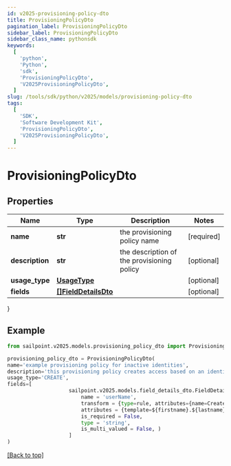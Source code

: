 ```yaml
---
id: v2025-provisioning-policy-dto
title: ProvisioningPolicyDto
pagination_label: ProvisioningPolicyDto
sidebar_label: ProvisioningPolicyDto
sidebar_class_name: pythonsdk
keywords:
  [
    'python',
    'Python',
    'sdk',
    'ProvisioningPolicyDto',
    'V2025ProvisioningPolicyDto',
  ]
slug: /tools/sdk/python/v2025/models/provisioning-policy-dto
tags:
  [
    'SDK',
    'Software Development Kit',
    'ProvisioningPolicyDto',
    'V2025ProvisioningPolicyDto',
  ]
---
```


# ProvisioningPolicyDto

## Properties

| Name | Type | Description | Notes |
| --- | --- | --- | --- |
| **name** | **str** | the provisioning policy name | [required] |
| **description** | **str** | the description of the provisioning policy | [optional] |
| **usage_type** | [**UsageType**](usage-type) |  | [optional] |
| **fields** | [**[]FieldDetailsDto**](field-details-dto) |  | [optional] |

}

## Example

```python
from sailpoint.v2025.models.provisioning_policy_dto import ProvisioningPolicyDto

provisioning_policy_dto = ProvisioningPolicyDto(
name='example provisioning policy for inactive identities',
description='this provisioning policy creates access based on an identity going inactive',
usage_type='CREATE',
fields=[
                    sailpoint.v2025.models.field_details_dto.FieldDetailsDto(
                        name = 'userName',
                        transform = {type=rule, attributes={name=Create Unique LDAP Attribute}},
                        attributes = {template=${firstname}.${lastname}${uniqueCounter}, cloudMaxUniqueChecks=50, cloudMaxSize=20, cloudRequired=true},
                        is_required = False,
                        type = 'string',
                        is_multi_valued = False, )
                    ]
)

```

[[Back to top]](#)
